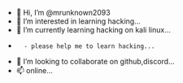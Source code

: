 - 👋 Hi, I’m @mrunknown2093
- 👀 I’m interested in learning hacking...
- 🌱 I’m currently learning hacking on kali linux...
-       - please help me to learn hacking...    
- 💞️ I’m looking to collaborate on github,discord...
- 📫 online...

<!---
mrunknown2093/mrunknown2093 is a ✨ special ✨ repository because its `README.md` (this file) appears on your GitHub profile.
You can click the Preview link to take a look at your changes.
--->
